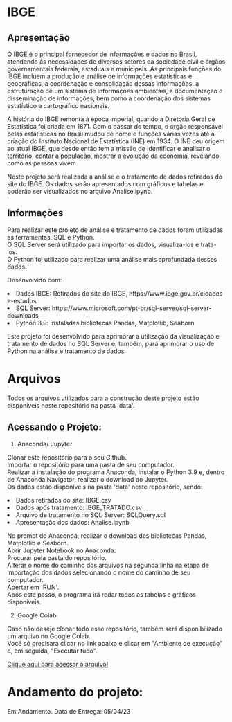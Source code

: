 # IBGE
## Apresentação
O IBGE é o principal fornecedor de informações e dados no Brasil, atendendo às necessidades de diversos setores da sociedade civil e órgãos governamentais federais, estaduais e municipais. As principais funções do IBGE incluem a produção e análise de informações estatísticas e geográficas, a coordenação e consolidação dessas informações, a estruturação de um sistema de informações ambientais, a documentação e disseminação de informações, bem como a coordenação dos sistemas estatístico e cartográfico nacionais.

A história do IBGE remonta à época imperial, quando a Diretoria Geral de Estatística foi criada em 1871. Com o passar do tempo, o órgão responsável pelas estatísticas no Brasil mudou de nome e funções várias vezes até a criação do Instituto Nacional de Estatística (INE) em 1934. O INE deu origem ao atual IBGE, que desde então tem a missão de identificar e analisar o território, contar a população, mostrar a evolução da economia, revelando como as pessoas vivem.

Neste projeto será realizada a análise e o tratamento de dados retirados do site do IBGE. Os dados serão apresentados com gráficos e tabelas e poderão ser visualizados no arquivo Analise.ipynb.

## Informações
Para realizar este projeto de análise e tratamento de dados foram utilizadas as ferramentas: SQL e Python.<br>
O SQL Server será utilizado para importar os dados, visualiza-los e trata-los. <br>
O Python foi utilizado para realizar uma análise mais aprofundada desses dados.<br>

Desenvolvido com:<br>
<li>Dados IBGE: Retirados do site do IBGE, https://www.ibge.gov.br/cidades-e-estados</li>
<li>SQL Server: https://www.microsoft.com/pt-br/sql-server/sql-server-downloads</li>
<li>Python 3.9: instaladas bibliotecas Pandas, Matplotlib, Seaborn</li>


Este projeto foi desenvolvido para aprimorar a utilização da visualização e tratamento de dados no SQL Server e, também, para aprimorar o uso de Python na análise e tratamento de dados. <br>


# Arquivos
Todos os arquivos utilizados para a construção deste projeto estão disponíveis neste repositório na pasta 'data'.<br>


## Acessando o Projeto:
1. Anaconda/ Jupyter<br>

Clonar este repositório para o seu Github.<br>
Importar o repositório para uma pasta de seu computador.<br>
Realizar a instalação do programa Anaconda, instalar o Python 3.9 e, dentro de Anaconda Navigator, realizar o download do Jupyter.<br>
Os dados estão disponíveis na pasta 'data' neste repositório, sendo:
    <li> Dados retirados do site: IBGE.csv</li>
    <li> Dados após tratamento: IBGE_TRATADO.csv</li>
    <li> Arquivo de tratamento no SQL Server: SQLQuery.sql</li>
    <li>Apresentação dos dados: Analise.ipynb</li>
    
    
No prompt do Anaconda, realizar o download das bibliotecas Pandas, Matplotlib e Seaborn.<br>
Abrir Jupyter Notebook no Anaconda.<br>
Procurar pela pasta do repositório.<br>
Alterar o nome do caminho dos arquivos na segunda linha na etapa de importação dos dados selecionando o nome do caminho de seu computador.<br>
Apertar em 'RUN'.<br>
Após este passo, o programa irá rodar todos as tabelas e gráficos disponíveis.<br>


2) Google Colab<br>

Caso não deseje clonar todo esse repositório, também será disponibilizado um arquivo no Google Colab.<br>
Você só precisará clicar no link abaixo e clicar em "Ambiente de execução" e, em seguida, "Executar tudo".<br>

<a class="nav-link" href="" target="_blank">Clique aqui para acessar o arquivo!</a><br>

# Andamento do projeto:
Em Andamento.
Data de Entrega: 05/04/23<br>